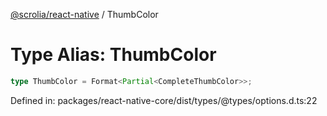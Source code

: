 [@scrolia/react-native](../README.md) / ThumbColor

# Type Alias: ThumbColor

```ts
type ThumbColor = Format<Partial<CompleteThumbColor>>;
```

Defined in: packages/react-native-core/dist/types/@types/options.d.ts:22
